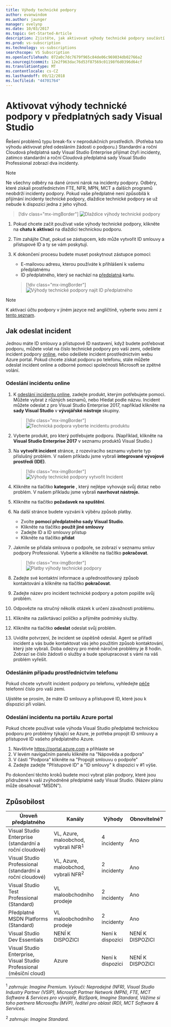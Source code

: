 ```yaml
---
title: Výhody technické podpory
author: evanwindom
ms.author: jaunger
manager: evelynp
ms.date: 10/03/2017
ms.topic: Get-Started-Article
description: Zjistěte, jak aktivovat výhody technické podpory součástí vašeho předplatného sady Visual Studio.
ms.prod: vs-subscription
ms.technology: vs-subscriptions
searchscope: VS Subscription
ms.openlocfilehash: 072a0c7dc7679f965c84de06c969034db02766a2
ms.sourcegitcommit: 12e2f963dac76d53f87569c01198f6d0396d64cf
ms.translationtype: MT
ms.contentlocale: cs-CZ
ms.lasthandoff: 09/12/2018
ms.locfileid: "44701764"
---
```

# <a name="activate-the-technical-support-benefit-in-visual-studio-subscriptions"></a>Aktivovat výhody technické podpory v předplatných sady Visual Studio

Řešení problémů typu break-fix v neprodukčních prostředích. (Potřeba tuto výhodu aktivovat před odesláním žádosti o podporu.) Standardní a roční Cloudová předplatná sady Visual Studio Enterprise přijímat čtyři incidenty, zatímco standardní a roční Cloudová předplatná sady Visual Studio Professional zobrazí dva incidenty.

   > [!NOTE]
   > Ne všechny odběry na dané úrovni nárok na incidenty podpory. Odběry, které získali prostřednictvím FTE, NFR, MPN, MCT a dalších programů neobdrží incidenty podpory. Pokud vaše předplatné není způsobilá k přijímání incidenty technické podpory, dlaždice technické podpory se už nebude k dispozici jedna z jeho výhod.

> [!div class="mx-imgBorder"]
> ![Dlaždice výhody technické podpory](_img\vs-tech-support\vs-tech-support-tile.png)


1.  Pokud chcete začít používat vaše výhody technické podpory, klikněte na **chatu k aktivaci** na dlaždici technickou podporu. 
2.  Tím zahájíte Chat, pokud se zástupcem, kdo může vytvořit ID smlouvy a přístupové ID a ty se vám poskytují. 
3.  K dokončení procesu budete muset poskytnout zástupce pomocí:
    - E-mailovou adresu, kterou používáte k přihlášení k vašemu předplatnému
    - ID předplatného, který se nachází na [předplatná](https://my.visualstudio.com/subscriptions) kartu.

    > [!div class="mx-imgBorder"]
    > ![Výhody technické podpory najít ID předplatného](_img\vs-tech-support\vs-tech-support-subID-cropped.png)


> [!NOTE]
> K aktivaci účtu podpory v jiném jazyce než angličtině, vyberte svou zemi z [tento seznam](https://support.microsoft.com/help/14084/activate-support-contract).   


## <a name="how-to-submit-an-incident"></a>Jak odeslat incident

Jednou máte ID smlouvy a přístupové ID nastavení, když budete potřebovat podporu, můžete volat na číslo technické podpory pro vaši zemi, odešlete incident podpory [online](http://support.microsoft.com/oas/), nebo odešlete incident prostřednictvím webu Azure portal. Pokud chcete získat podporu po telefonu, stále můžete odeslat incident online a odborné pomoci společnosti Microsoft se zpětné volání.

### <a name="submit-an-incident-online"></a>Odeslání incidentu online

1.  K [odeslání incidentu online](http://support.microsoft.com/oas/), zadejte produkt, kterým potřebujete pomoci. Můžete vybrat z různých seznamů, nebo Hledat podle názvu. Incident můžete odeslat z pro Visual Studio Enterprise 2017, například klikněte na **sady Visual Studio** v **vývojářské nástroje** skupiny.
    > [!div class="mx-imgBorder"]    
    > ![Technická podpora vyberte incidentu produktu](_img\vs-tech-support\vs-tech-support-select-product.png)

2.  Vyberte produkt, pro který potřebujete podporu. (Například, klikněte na **Visual Studio Enterprise 2017** v seznamu produktů Visual Studio.)
3.  Na **vytvořit incident** stránce, z rozevíracího seznamu vyberte typ příslušný problém. V našem příkladu jsme vybrali **integrované vývojové prostředí (IDE)**.
    > [!div class="mx-imgBorder"]    
    > ![Výhody technické podpory vytvořit Incident](_img\vs-tech-support\vs-tech-support-create-incident.png)

4.  Klikněte na tlačítko **kategorie** , který nejlépe vyhovuje svůj dotaz nebo problém. V našem příkladu jsme vybrali **navrhovat nástroje.**
5.  Klikněte na tlačítko **požadavek na spuštění**.
6.  Na další stránce budete vyzváni k výběru způsob platby.
    - Zvolte **pomocí předplatného sady Visual Studio**.
    - Klikněte na tlačítko **použít jiné smlouvy**
    - Zadejte ID a ID smlouvy přístup
    - Klikněte na tlačítko **přidat**
7.  Jakmile se přidala smlouva o podpoře, se zobrazí v seznamu smluv podpory Professional. Vyberte a klikněte na tlačítko **pokračovat**.
    > [!div class="mx-imgBorder"]     
    > ![Platby výhody technické podpory](_img\vs-tech-support\vs-tech-support-payment.png)

8.  Zadejte své kontaktní informace a upřednostňovaný způsob kontaktování a klikněte na tlačítko **pokračovat**.
9.  Zadejte název pro incident technické podpory a potom popište svůj problém.
10. Odpovězte na stručný několik otázek k určení závažnosti problému.
11. Klikněte na zaškrtávací políčko a přijměte podmínky služby.
12. Klikněte na tlačítko **odeslat** odeslat svůj problém.
13. Uvidíte potvrzení, že incident se úspěšně odeslal. Agent se přiřadí incident a vás bude kontaktovat vás jeho použitím způsob kontaktování, který jste vybrali. Doba odezvy pro méně náročné problémy je 8 hodin. Zobrazí se číslo žádosti o služby a bude spolupracovat s vámi na váš problém vyřešit.

### <a name="submit-an-incident-by-phone"></a>Odesláním případu prostřednictvím telefonu

Pokud chcete vytvořit incident podpory po telefonu, vyhledejte [péče](https://support.microsoft.com/help/13948/global-customer-service-phone-numbers) telefonní číslo pro vaši zemi.

Ujistěte se prosím, že máte ID smlouvy a přístupové ID, které jsou k dispozici při volání.

### <a name="submit-an-incident-within-the-azure-portal"></a>Odeslání incidentu na portálu Azure portal

Pokud chcete používat vaše výhoda Visual Studio předplatné technickou podporu pro problémy týkající se Azure, je potřeba propojit ID smlouvy a přístupové ID vašeho předplatného Azure.

1.  Navštivte https://portal.azure.com a přihlaste se
2.  V levém navigačním panelu klikněte na "Nápověda a podpora"
3.  V části "Podpora" klikněte na "Propojit smlouvu o podpoře"
4.  Zadejte zadejte "Přístupové ID" a "ID smlouvy" k dispozici v #1 výše.

Po dokončení těchto kroků budete moci vybrat plán podpory, které jsou přidružené k vaší zvýhodněné předplatné sady Visual Studio.  (Název plánu může obsahovat "MSDN").

## <a name="eligibility"></a>Způsobilost

| Úroveň předplatného                                                 |     Kanály                                            | Výhody                                                          | Obnovitelné?    |
|--------------------------------------------------------------------|---------------------------------------------------------|------------------------------------------------------------------|---------------|
| Visual Studio Enterprise (standardní a roční cloudové)   | VL, Azure, maloobchod, vybrali NFR<sup>1</sup> | 4 incidenty       |  Ano|
| Visual Studio Professional (standardní a roční cloudové) | VL, Azure, maloobchod, vybrali NFR<sup>2</sup>                                        | 2 incidenty                                                          |Ano         |
| Visual Studio Test Professional (Standard)                         | VL maloobchodního prodeje                                              | 2 incidenty                                             |  Ano         |
| Předplatné MSDN Platforms (Standard)                                          | VL maloobchodního prodeje                                              | 2 incidenty                                               | Ano         |
| Visual Studio Dev Essentials | NENÍ K DISPOZICI | Není k dispozici |NENÍ K DISPOZICI|
| Visual Studio Enterprise, Visual Studio Professional (měsíční cloud) | Azure                                       | Není k dispozici                                                           |NENÍ K DISPOZICI|

<sup>1</sup> *zahrnuje: Imagine Premium. Vyloučí: Neprodejné (NFR), Visual Studio Industry Partner (VSIP), Microsoft Partner Network (MPN), FTE, MCT Software & Services pro vývojáře, BizSpark, Imagine Standard, Vážíme si toho partnera Microsoftu (MVP), ředitel pro oblast (RD), MCT Software & Services.*

<sup>2</sup> *zahrnuje: Imagine Standard.*